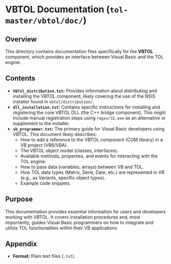 # VBTOL Documentation (`tol-master/vbtol/doc/`)

## Overview

This directory contains documentation files specifically for the **VBTOL** component, which provides an interface between Visual Basic and the TOL engine.

## Contents

- **`VBTol_distribution.txt`:** Provides information about distributing and installing the VBTOL component, likely covering the use of the NSIS installer found in `vbtol/distribution/`.
- **`dll_installation.txt`:** Contains specific instructions for installing and registering the core VBTOL DLL (the C++ bridge component). This might include manual registration steps using `regsvr32.exe` as an alternative or supplement to the installer.
- **`vb_programmer.txt`:** The primary guide for Visual Basic developers using VBTOL. This document likely describes:
    - How to add a reference to the VBTOL component (COM library) in a VB project (VB6/VBA).
    - The VBTOL object model (classes, interfaces).
    - Available methods, properties, and events for interacting with the TOL engine.
    - How to pass data (variables, arrays) between VB and TOL.
    - How TOL data types (Matrix, Serie, Date, etc.) are represented in VB (e.g., as Variants, specific object types).
    - Example code snippets.

## Purpose

This documentation provides essential information for users and developers working with VBTOL. It covers installation procedures and, most importantly, guides Visual Basic programmers on how to integrate and utilize TOL functionalities within their VB applications.

## Appendix

- **Format:** Plain text files (`.txt`). 